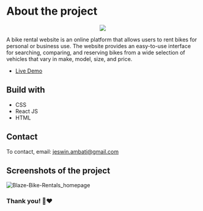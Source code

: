 # About the project

<p align="center">
  <img src="https://github.com/JeswinSaidhu/blazeBikes-rental/assets/81647613/f236769f-ea5a-4eed-8f77-c00c3ba1e89e" />
</p>

A bike rental website is an online platform that allows users to rent bikes for personal or business use. The website provides an easy-to-use interface for searching, comparing, and reserving bikes from a wide selection of vehicles that vary in make, model, size, and price.

- [Live Demo](https://blaze-bikes-rental.vercel.app/)

## Build with

- CSS
- React JS
- HTML


## Contact

To contact, email: jeswin.ambati@gmail.com



## Screenshots of the project


![Blaze-Bike-Rentals_homepage](https://github.com/JeswinSaidhu/blazeBikes-rental/assets/81647613/2570c383-61d5-405c-a6b6-11ad8178c9b3)

### Thank you! 🙏❤️
